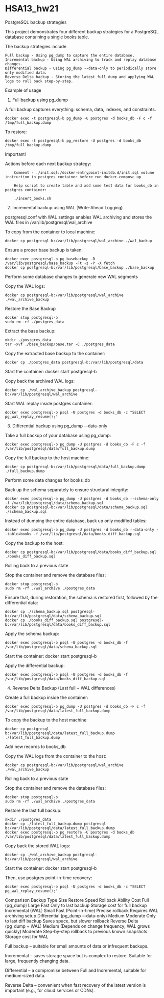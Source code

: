 # HSA13_hw21

PostgreSQL backup strategies

This project demonstrates four different backup strategies for a PostgreSQL database containing a single books table.

The backup strategies include:

    Full backup - Using pg_dump to capture the entire database.
    Incremental backup - Using WAL archiving to track and replay database changes.
    Differential backup - Using pg_dump --data-only to periodically store only modified data.
    Reverse Delta backup - Storing the latest full dump and applying WAL logs to roll back step-by-step.

Example of usage

1. Full backup using pg_dump

A full backup captures everything: schema, data, indexes, and constraints.

```
docker exec -t postgresql-b pg_dump -U postgres -d books_db -F c -f /tmp/full_backup.dump
```

To restore:
```
docker exec -t postgresql-b pg_restore -U postgres -d books_db /tmp/full_backup.dump
```

Important!

Actions before each next backup strategy:
```
    Comment - ./init.sql:/docker-entrypoint-initdb.d/init.sql volume instruction in postgres container before run docker-compose up

    Help script to create table and add some test data for books_db in postgres container:

    ./insert_books.sh   
```

2. Incremental backup using WAL (Write-Ahead Logging)

postgresql.conf with WAL settings enables WAL archiving and stores the WAL files in /var/lib/postgresql/wal_archive

To copy from the container to local machine:

```
docker cp postgresql-b:/var/lib/postgresql/wal_archive ./wal_backup
```
Ensure a proper base backup is taken:
```
docker exec postgresql-b pg_basebackup -D /var/lib/postgresql/base_backup -Ft -z -P -X fetch
docker cp postgresql-b:/var/lib/postgresql/base_backup ./base_backup
```
Perform some database changes to generate new WAL segments

Copy the WAL logs:
```
docker cp postgresql-b:/var/lib/postgresql/wal_archive ./wal_archive_backup
```

Restore the Base Backup
```
docker stop postgresql-b
sudo rm -rf ./postgres_data
```

Extract the base backup:
```
mkdir ./postgres_data
tar -xvf ./base_backup/base.tar -C ./postgres_data
```

Copy the extracted base backup to the container:
```
docker cp ./postgres_data postgresql-b:/var/lib/postgresql/data
```
Start the container: docker start postgresql-b

Copy back the archived WAL logs:
```
docker cp ./wal_archive_backup postgresql-b:/var/lib/postgresql/wal_archive
```

Start WAL replay inside postgres container:
```
docker exec postgresql-b psql -U postgres -d books_db -c "SELECT pg_wal_replay_resume();"
```
3. Differential backup using pg_dump --data-only

Take a full backup of your database using pg_dump:
```
docker exec postgresql-b pg_dump -U postgres -d books_db -F c -f /var/lib/postgresql/data/full_backup.dump
```
Copy the full backup to the host machine:
```
docker cp postgresql-b:/var/lib/postgresql/data/full_backup.dump ./full_backup.dump
```
Perform some data changes for books_db

Back up the schema separately to ensure structural integrity:
```
docker exec postgresql-b pg_dump -U postgres -d books_db --schema-only -f /var/lib/postgresql/data/schema_backup.sql
docker cp postgresql-b:/var/lib/postgresql/data/schema_backup.sql ./schema_backup.sql
```
Instead of dumping the entire database, back up only modified tables:
```
docker exec postgresql-b pg_dump -U postgres -d books_db --data-only --table=books -f /var/lib/postgresql/data/books_diff_backup.sql
```
Copy the backup to the host:
```
docker cp postgresql-b:/var/lib/postgresql/data/books_diff_backup.sql ./books_diff_backup.sql
```
Rolling back to a previous state

Stop the container and remove the database files:
```
docker stop postgresql-b
sudo rm -rf ./wal_archive ./postgres_data
```
Ensure that, during restoration, the schema is restored first, followed by the differential data:
```
docker cp ./schema_backup.sql postgresql-b:/var/lib/postgresql/data/schema_backup.sql
docker cp ./books_diff_backup.sql postgresql-b:/var/lib/postgresql/data/books_diff_backup.sql
```
Apply the schema backup:
```
docker exec postgresql-b psql -U postgres -d books_db -f /var/lib/postgresql/data/schema_backup.sql
```
Start the container: docker start postgresql-b

Apply the differential backup:
```
docker exec postgresql-b psql -U postgres -d books_db -f /var/lib/postgresql/data/books_diff_backup.sql
```
4. Reverse Delta Backup (Last full + WAL differences)

Create a full backup inside the container:
```
docker exec postgresql-b pg_dump -U postgres -d books_db -F c -f /var/lib/postgresql/data/latest_full_backup.dump
```
To copy the backup to the host machine:
```
docker cp postgresql-b:/var/lib/postgresql/data/latest_full_backup.dump ./latest_full_backup.dump
```
Add new records to books_db

Copy the WAL logs from the container to the host:
```
docker cp postgresql-b:/var/lib/postgresql/wal_archive ./wal_archive_backup
```
Rolling back to a previous state

Stop the container and remove the database files:
```
docker stop postgresql-b
sudo rm -rf ./wal_archive ./postgres_data
```
Restore the last full backup:
```
mkdir ./postgres_data
docker cp ./latest_full_backup.dump postgresql-b:/var/lib/postgresql/data/latest_full_backup.dump
docker exec postgresql-b pg_restore -U postgres -d books_db /var/lib/postgresql/data/latest_full_backup.dump
```
Copy back the stored WAL logs:
```
docker cp ./wal_archive_backup postgresql-b:/var/lib/postgresql/wal_archive
```
Start the container: docker start postgresql-b

Then, use postgres point-in-time recovery:
```
docker exec postgresql-b psql -U postgres -d books_db -c "SELECT pg_wal_replay_resume();"
```
Comparison
Backup Type 	Size 	Restore Speed 	Rollback Ability 	Cost
Full (pg_dump) 	Large 	Fast 	Only to last backup 	Storage cost for full backup
Incremental (WAL) 	Small 	Fast (Point-in-time) 	Precise rollback 	Requires WAL archiving setup
Differential (pg_dump --data-only) 	Medium 	Moderate 	Only to last diff backup 	Saves space, but slower rollback
Reverse Delta (pg_dump + WAL) 	Medium (Depends on change frequency; WAL grows quickly) 	Moderate 	Step-by-step rollback to previous known snapshots 	Storage cost for WAL

Full backup – suitable for small amounts of data or infrequent backups.

Incremental – saves storage space but is complex to restore. Suitable for large, frequently changing data.

Differential – a compromise between Full and Incremental, suitable for medium-sized data.

Reverse Delta – convenient when fast recovery of the latest version is important (e.g., for cloud services or CDNs).
